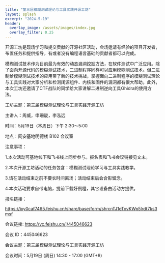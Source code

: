 ```yaml
---
title: "第三届模糊测试理论与工具实践开源工坊"
layout: splash
excerpt: "2024-5-19"
header:
  overlay_image: /assets/images/index.jpg
  overlay_filter: 0.25
---
```


开源工坊是现场学习和提交贡献的开源社区活动，会场邀请有经验的项目开发者，布置任务和提供指导，有或者没有编程语言基础的贡献者都可以完成。

模糊测试技术作为目前最为有效的动态漏洞挖掘方法，在软件测试中广泛应用。除了面向开源代码的模糊测试技术，二进制程序同样可以应用模糊测试技术。但二进制给模糊测试技术的应用带了新的技术挑战，掌握面向二进制程序的模糊测试理论与工具实践对大家分析和检测闭源组件、内核和固件的漏洞都有很大帮助。此外，本次工坊还邀请了CTF战队的同学给大家讲解二进制逆向工具Ghidra的使用方法。

工坊主题：第三届模糊测试理论与工具实践开源工坊

主讲人：周威，申珊靛，李泓远

时间：5月19日（本周日）下午 2:30～5:00

地点：网安基地明德楼 B102 会议室

注意事项：

1.本次活动可基地线下和飞书线上同步参与。报名表和飞书会议链接见文末。

2.本次开源工坊活动的任务包含：模糊测试理论学习与工具实践教学。

3.请在活动结束之前不要长时间离场；活动结束后会合影留念。

4.本次活动要求自带电脑，提前下载好例程，其它设备由活动方提供。

报名链接：

https://ixy0caf7465.feishu.cn/share/base/form/shrcnTJ1eTovKWp5lrdt7ks3msf

会议链接: https://vc.feishu.cn/j/445046623

会议 ID：445046623

会议主题：第三届模糊测试理论与工具实践开源工坊

会议时间：5月19日 (周日) 14:30 - 17:00 (GMT+8)
